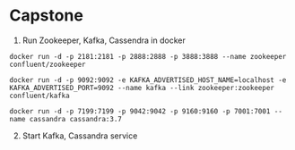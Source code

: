 # Capstone

1) Run Zookeeper, Kafka, Cassendra in docker

`docker run -d -p 2181:2181 -p 2888:2888 -p 3888:3888 --name zookeeper confluent/zookeeper`

`docker run -d -p 9092:9092 -e KAFKA_ADVERTISED_HOST_NAME=localhost -e KAFKA_ADVERTISED_PORT=9092 --name kafka --link zookeeper:zookeeper confluent/kafka`

`docker run -d -p 7199:7199 -p 9042:9042 -p 9160:9160 -p 7001:7001 --name cassandra cassandra:3.7`

2) Start Kafka, Cassandra service
